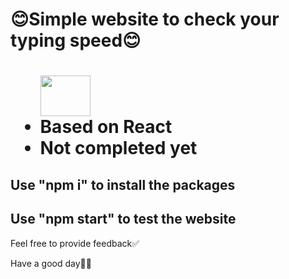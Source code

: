 <h1>😊Simple website to check your typing speed😊<h1>

<ul>
  <img height="65px" width="80px" src="https://th.bing.com/th/id/R.f81a6f373c244b1f70f4b7402b5ab372?rik=rbXh4ieLuKt%2bmA&riu=http%3a%2f%2flogos-download.com%2fwp-content%2fuploads%2f2016%2f09%2fReact_logo_logotype_emblem.png&ehk=QhGOkKcUKCU7FBQgHOajOiJqJBACUTD2Ni6LsfqzCEA%3d&risl=&pid=ImgRaw&r=0">
  <li>Based on React</li>
  <li>Not completed yet</li>
</ul>
<h2>Use "npm i" to install the packages</h2>
<h2>Use "npm start" to test the website</h2>

<p>Feel free to provide feedback✅</p>
<p>Have a good day🧋🍵</p>
